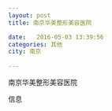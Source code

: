 ```yaml
--- 
layout: post 
title: 南京华美整形美容医院

date:   2016-05-03 13:39:56 
categories: 其他  
city: 南京
  
--- 
```

   
南京华美整形美容医院

信息

